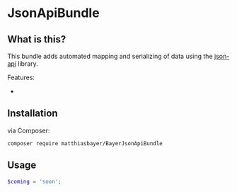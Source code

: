 JsonApiBundle
======

What is this?
-------------

This bundle adds automated mapping and serializing of data using the [json-api](https://github.com/matthiasbayer/json-api) library.

Features:

 *

Installation
------------
via Composer:
    
    composer require matthiasbayer/BayerJsonApiBundle

Usage
----------------

```php
$coming = 'soon';
```